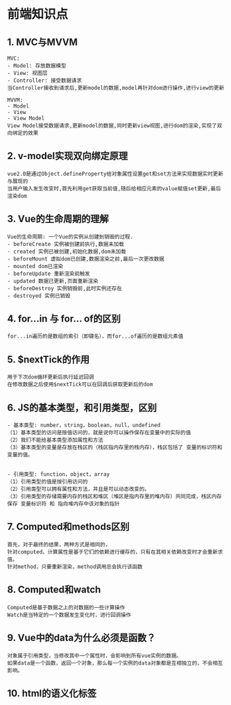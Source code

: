 # 前端知识点

<!-- > test -->

## 1. MVC与MVVM

```
MVC:
- Model: 存放数据模型
- View: 视图层
- Controller: 接受数据请求
当Controller接收到请求后,更新model的数据,model再针对dom进行操作,进行view的更新

MVVM:
- Model
- View
- View Model
View Model接受数据请求,更新model的数据,同时更新view视图,进行dom的渲染,实现了双向绑定的效果
```

## 2. v-model实现双向绑定原理
```
vue2.0是通过Object.defineProperty给对象属性设置get和set方法来实现数据实时更新与展现的
当用户输入发生改变时,首先利用get获取当前值,随后给相应元素的value赋值set更新,最后渲染dom
```

## 3. Vue的生命周期的理解
``` 
Vue的生命周期: 一个Vue的实例从创建到销毁的过程.
- beforeCreate 实例被创建前执行,数据未加载
- created 实例已被创建,初始化数据,dom未加载
- beforeMount 虚拟dom已创建,数据渲染之前,最后一次更改数据
- mounted dom已渲染
- beforeUpdate 重新渲染前触发
- updated 数据已更新,页面重新渲染
- beforeDestroy 实例销毁前,此时实例还存在
- destroyed 实例已销毁
```

## 4. for...in 与 for... of的区别
```
for...in遍历的是数组的索引（即键名），而for...of遍历的是数组元素值
```

## 5. $nextTick的作用
```
用于下次dom循环更新后执行延迟回调
在修改数据之后使用$nextTick可以在回调后获取更新后的dom
```

## 6. JS的基本类型，和引用类型，区别
```
- 基本类型: number，string，boolean，null，undefined
（1）基本类型的访问是按值访问的，就是说你可以操作保存在变量中的实际的值
（2）我们不能给基本类型添加属性和方法
（3）基本类型的变量是存放在栈区的（栈区指内存里的栈内存），栈区包括了 变量的标识符和变量的值。


- 引用类型: function，object，array
（1）引用类型的值是按引用访问的
（2）引用类型可以拥有属性和方法，并且是可以动态改变的。
（3）引用类型的存储需要内存的栈区和堆区（堆区是指内存里的堆内存）共同完成，栈区内存保存 变量标识符 和 指向堆内存中该对象的指针

```
## 7. Computed和methods区别
```
首先，对于最终的结果，两种方式是相同的，
针对computed，计算属性是基于它们的依赖进行缓存的，只有在其相关依赖改变时才会重新求值。
针对method，只要重新渲染，method调用总会执行该函数
```

## 8. Computed和watch
```
Computed是基于数据之上的对数据的一些计算操作
Watch是当特定的一个数据发生变化时，进行回调操作
```

## 9. Vue中的data为什么必须是函数？
```
对象属于引用类型，当修改其中一个属性时，会影响到所有vue实例的数据。
如果data是一个函数，返回一个对象，那么每一个实例的data对象都是互相独立的，不会相互影响。
```

## 10. html的语义化标签